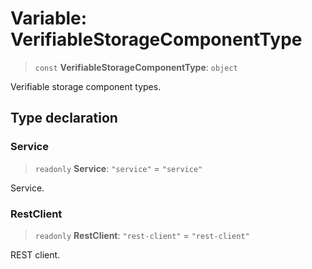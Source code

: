 # Variable: VerifiableStorageComponentType

> `const` **VerifiableStorageComponentType**: `object`

Verifiable storage component types.

## Type declaration

### Service

> `readonly` **Service**: `"service"` = `"service"`

Service.

### RestClient

> `readonly` **RestClient**: `"rest-client"` = `"rest-client"`

REST client.
